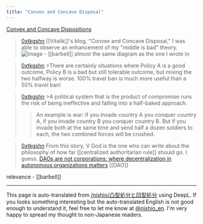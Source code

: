 ```yaml
---
title: "Convex and Concave Disposal"
---
```


[Convex and Concave Dispositions](https://vitalik.ca/general/2020/11/08/concave.html)

> [0xtkgshn](https://twitter.com/0xtkgshn/status/1646803550197141505/photo/1) [[Vitalik]]'s blog, "Convex and Concave Disposal," I was able to observe an enhancement of my "middle is bad" theory.
>  ![image](https://pbs.twimg.com/media/FtqfE_WakAAQ-jz?format=png&name=900x900#.png)
    - [[barbell]] almost the same diagram as the one I wrote in

> [0xtkgshn](https://twitter.com/0xtkgshn/status/1646803666874302471) >There are certainly situations where Policy A is a good outcome, Policy B is a bad but still tolerable outcome, but mixing the two halfway is worse. 100% travel ban is much more useful than a 50% travel ban!

> [0xtkgshn](https://twitter.com/0xtkgshn/status/1646803883082268672) >A political system that is the product of compromise runs the risk of being ineffective and falling into a half-baked approach.
>
> >An example is war: if you invade country A you conquer country A, if you invade country B you conquer country B. But if you invade both at the same time and send half a dozen soldiers to each, the two combined forces will be crushed.

> [0xtkgshn](https://twitter.com/0xtkgshn/status/1646804176255729665) From this story, V God is the one who can write about the philosophy of how far [[centralized authoritarian rule]] should go. I guess.
>  [DAOs are not corporations: where decentralization in autonomous organizations matters](https://vitalik.eth.limo/general/2022/09/20/daos.html)
[[DAO]]

relevance
    - [[barbell]]

---
This page is auto-translated from [/nishio/凸型処分と凹型処分](https://scrapbox.io/nishio/凸型処分と凹型処分) using DeepL. If you looks something interesting but the auto-translated English is not good enough to understand it, feel free to let me know at [@nishio_en](https://twitter.com/nishio_en). I'm very happy to spread my thought to non-Japanese readers.